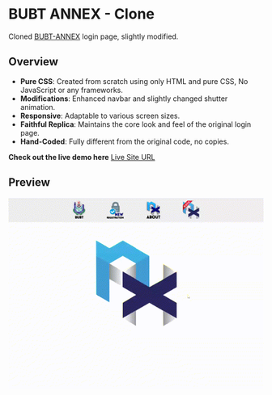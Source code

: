 # BUBT ANNEX - Clone

Cloned [BUBT-ANNEX](https://annex.bubt.edu.bd/) login page, slightly modified.

## Overview

- **Pure CSS**: Created from scratch using only HTML and pure CSS, No JavaScript or any frameworks.
- **Modifications**: Enhanced navbar and slightly changed shutter animation.
- **Responsive**: Adaptable to various screen sizes.
- **Faithful Replica**: Maintains the core look and feel of the original login page.
- **Hand-Coded**: Fully different from the original code, no copies.

**Check out the live demo here** [Live Site URL](https://tamimtxd.github.io/bubt-annex-clone/)

## Preview

![](./images/preview.gif)
